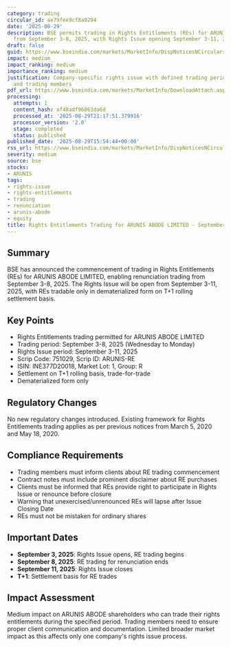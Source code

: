 ```yaml
---
category: trading
circular_id: ae79fee9cf8a9294
date: '2025-08-29'
description: BSE permits trading in Rights Entitlements (REs) for ARUNIS ABODE LIMITED
  from September 3-8, 2025, with Rights Issue opening September 3-11, 2025.
draft: false
guid: https://www.bseindia.com/markets/MarketInfo/DispNoticesNCirculars.aspx?Noticeid={6A5A3B1D-A72C-45C2-AE09-DFA69C118032}&noticeno=20250829-58&dt=08/29/2025&icount=58&totcount=61&flag=0
impact: medium
impact_ranking: medium
importance_ranking: medium
justification: Company-specific rights issue with defined trading period affects shareholders
  and trading members
pdf_url: https://www.bseindia.com/markets/MarketInfo/DownloadAttach.aspx?id=20250829-58&attachedId=
processing:
  attempts: 1
  content_hash: af48adf96063da6d
  processed_at: '2025-08-29T21:17:51.379916'
  processor_version: '2.0'
  stage: completed
  status: published
published_date: '2025-08-29T15:54:44+00:00'
rss_url: https://www.bseindia.com/markets/MarketInfo/DispNoticesNCirculars.aspx?Noticeid={6A5A3B1D-A72C-45C2-AE09-DFA69C118032}&noticeno=20250829-58&dt=08/29/2025&icount=58&totcount=61&flag=0
severity: medium
source: bse
stocks:
- ARUNIS
tags:
- rights-issue
- rights-entitlements
- trading
- renunciation
- arunis-abode
- equity
title: Rights Entitlements Trading for ARUNIS ABODE LIMITED - September 2025
---
```


## Summary

BSE has announced the commencement of trading in Rights Entitlements (REs) for ARUNIS ABODE LIMITED, enabling renunciation trading from September 3-8, 2025. The Rights Issue will be open from September 3-11, 2025, with REs tradable only in dematerialized form on T+1 rolling settlement basis.

## Key Points

- Rights Entitlements trading permitted for ARUNIS ABODE LIMITED
- Trading period: September 3-8, 2025 (Wednesday to Monday)
- Rights Issue period: September 3-11, 2025
- Scrip Code: 751029, Scrip ID: ARUNIS-RE
- ISIN: INE377D20018, Market Lot: 1, Group: R
- Settlement on T+1 rolling basis, trade-for-trade
- Dematerialized form only

## Regulatory Changes

No new regulatory changes introduced. Existing framework for Rights Entitlements trading applies as per previous notices from March 5, 2020 and May 18, 2020.

## Compliance Requirements

- Trading members must inform clients about RE trading commencement
- Contract notes must include prominent disclaimer about RE purchases
- Clients must be informed that REs provide right to participate in Rights Issue or renounce before closure
- Warning that unexercised/unrenounced REs will lapse after Issue Closing Date
- REs must not be mistaken for ordinary shares

## Important Dates

- **September 3, 2025**: Rights Issue opens, RE trading begins
- **September 8, 2025**: RE trading for renunciation ends
- **September 11, 2025**: Rights Issue closes
- **T+1**: Settlement basis for RE trades

## Impact Assessment

Medium impact on ARUNIS ABODE shareholders who can trade their rights entitlements during the specified period. Trading members need to ensure proper client communication and documentation. Limited broader market impact as this affects only one company's rights issue process.